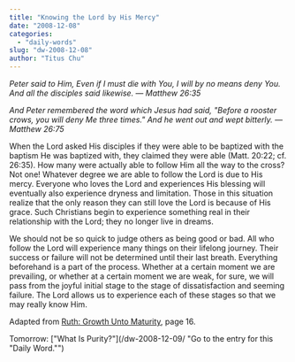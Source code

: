 ```yaml
---
title: "Knowing the Lord by His Mercy"
date: "2008-12-08"
categories: 
  - "daily-words"
slug: "dw-2008-12-08"
author: "Titus Chu"
---
```


_Peter said to Him, Even if I must die with You, I will by no means deny You. And all the disciples said likewise. — Matthew 26:35_

_And Peter remembered the word which Jesus had said, "Before a rooster crows, you will deny Me three times." And he went out and wept bitterly._ _— Matthew 26:75_

When the Lord asked His disciples if they were able to be baptized with the baptism He was baptized with, they claimed they were able (Matt. 20:22; cf. 26:35). How many were actually able to follow Him all the way to the cross? Not one! Whatever degree we are able to follow the Lord is due to His mercy. Everyone who loves the Lord and experiences His blessing will eventually also experience dryness and limitation. Those in this situation realize that the only reason they can still love the Lord is because of His grace. Such Christians begin to experience something real in their relationship with the Lord; they no longer live in dreams.

We should not be so quick to judge others as being good or bad. All who follow the Lord will experience many things on their lifelong journey. Their success or failure will not be determined until their last breath. Everything beforehand is a part of the process. Whether at a certain moment we are prevailing, or whether at a certain moment we are weak, for sure, we will pass from the joyful initial stage to the stage of dissatisfaction and seeming failure. The Lord allows us to experience each of these stages so that we may really know Him.

Adapted from [Ruth: Growth Unto Maturity](/book-ruth/ "Go to the entry for this book."), page 16.

Tomorrow: ["What Is Purity?"](/dw-2008-12-09/ "Go to the entry for this "Daily Word."")
